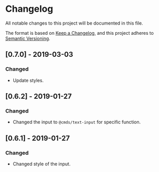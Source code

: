 # Changelog
All notable changes to this project will be documented in this file.

The format is based on [Keep a Changelog](https://keepachangelog.com/en/1.0.0/),
and this project adheres to [Semantic Versioning](https://semver.org/spec/v2.0.0.html).

## [0.7.0] - 2019-03-03
### Changed
- Update styles.

## [0.6.2] - 2019-01-27
### Changed
- Changed the input to `@cmds/text-input` for specific function.

## [0.6.1] - 2019-01-27
### Changed
- Changed style of the input.